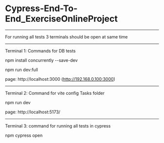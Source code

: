 # Cypress-End-To-End_ExerciseOnlineProject

---------------------------------------------------------------------------------------------
For running all tests 3 terminals should be open at same time

---------------------------------------------------------------------------------------------
Terminal 1:
Commands for DB tests

npm install concurrently --save-dev

npm run dev:full

page:
http://localhost:3000 (http://192.168.0.100:3000)

---------------------------------------------------------------------------------------------
Terminal 2:
Command for vite config Tasks folder

npm run dev

page: 
http://localhost:5173/

---------------------------------------------------------------------------------------------
Terminal 3:
command for running all tests in cypress

npm cypress open
